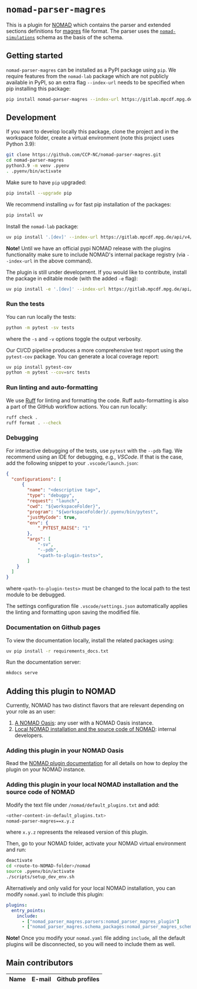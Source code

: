 # `nomad-parser-magres`

This is a plugin for [NOMAD](https://nomad-lab.eu) which contains the parser and extended sections definitions for [magres](https://www.ccpnc.ac.uk/docs/magres) file format. The parser uses the [`nomad-simulations`](https://github.com/nomad-coe/nomad-simulations) schema as the basis of the schema.

## Getting started

`nomad-parser-magres` can be installed as a PyPI package using `pip`. We require features from the `nomad-lab` package which are not publicly available in PyPI, so an extra flag `--index-url` needs to be specified when pip installing this package:
```sh
pip install nomad-parser-magres --index-url https://gitlab.mpcdf.mpg.de/api/v4/projects/2187/packages/pypi/simple
```

## Development

If you want to develop locally this package, clone the project and in the workspace folder, create a virtual environment (note this project uses Python 3.9):
```sh
git clone https://github.com/CCP-NC/nomad-parser-magres.git
cd nomad-parser-magres
python3.9 -m venv .pyenv
. .pyenv/bin/activate
```

Make sure to have `pip` upgraded:
```sh
pip install --upgrade pip
```

We recommend installing `uv` for fast pip installation of the packages:
```sh
pip install uv
```

Install the `nomad-lab` package:
```sh
uv pip install '.[dev]' --index-url https://gitlab.mpcdf.mpg.de/api/v4/projects/2187/packages/pypi/simple
```

**Note!**
Until we have an official pypi NOMAD release with the plugins functionality make
sure to include NOMAD's internal package registry (via `--index-url` in the above command).

The plugin is still under development. If you would like to contribute, install the package in editable mode (with the added `-e` flag):
```sh
uv pip install -e '.[dev]' --index-url https://gitlab.mpcdf.mpg.de/api/v4/projects/2187/packages/pypi/simple
```


### Run the tests

You can run locally the tests:
```sh
python -m pytest -sv tests
```

where the `-s` and `-v` options toggle the output verbosity.

Our CI/CD pipeline produces a more comprehensive test report using the `pytest-cov` package. You can generate a local coverage report:
```sh
uv pip install pytest-cov
python -m pytest --cov=src tests
```

### Run linting and auto-formatting

We use [Ruff](https://docs.astral.sh/ruff/) for linting and formatting the code. Ruff auto-formatting is also a part of the GitHub workflow actions. You can run locally:
```sh
ruff check .
ruff format . --check
```


### Debugging

For interactive debugging of the tests, use `pytest` with the `--pdb` flag. We recommend using an IDE for debugging, e.g., _VSCode_. If that is the case, add the following snippet to your `.vscode/launch.json`:
```json
{
  "configurations": [
      {
        "name": "<descriptive tag>",
        "type": "debugpy",
        "request": "launch",
        "cwd": "${workspaceFolder}",
        "program": "${workspaceFolder}/.pyenv/bin/pytest",
        "justMyCode": true,
        "env": {
            "_PYTEST_RAISE": "1"
        },
        "args": [
            "-sv",
            "--pdb",
            "<path-to-plugin-tests>",
        ]
    }
  ]
}
```

where `<path-to-plugin-tests>` must be changed to the local path to the test module to be debugged.

The settings configuration file `.vscode/settings.json` automatically applies the linting and formatting upon saving the modified file.


### Documentation on Github pages

To view the documentation locally, install the related packages using:
```sh
uv pip install -r requirements_docs.txt
```

Run the documentation server:
```sh
mkdocs serve
```

## Adding this plugin to NOMAD

Currently, NOMAD has two distinct flavors that are relevant depending on your role as an user:
1. [A NOMAD Oasis](#adding-this-plugin-in-your-nomad-oasis): any user with a NOMAD Oasis instance.
2. [Local NOMAD installation and the source code of NOMAD](#adding-this-plugin-in-your-local-nomad-installation-and-the-source-code-of-nomad): internal developers.

### Adding this plugin in your NOMAD Oasis

Read the [NOMAD plugin documentation](https://nomad-lab.eu/prod/v1/staging/docs/howto/oasis/plugins_install.html) for all details on how to deploy the plugin on your NOMAD instance.

### Adding this plugin in your local NOMAD installation and the source code of NOMAD

Modify the text file under `/nomad/default_plugins.txt` and add:
```sh
<other-content-in-default_plugins.txt>
nomad-parser-magres==x.y.z
```
where `x.y.z` represents the released version of this plugin.

Then, go to your NOMAD folder, activate your NOMAD virtual environment and run:
```sh
deactivate
cd <route-to-NOMAD-folder>/nomad
source .pyenv/bin/activate
./scripts/setup_dev_env.sh
```

Alternatively and only valid for your local NOMAD installation, you can modify `nomad.yaml` to include this plugin:
```yaml
plugins:
  entry_points:
    include:
      - ["nomad_parser_magres.parsers:nomad_parser_magres_plugin"]
      - ["nomad_parser_magres.schema_packages:nomad_parser_magres_schema"]
```

**Note!**
Once you modify your `nomad.yaml` file adding `include`, all the default plugins will be disconnected, so you will need to include them as well.


## Main contributors
| Name | E-mail     | Github profiles |
|------|------------|-----------------|
<!--
| Dr. José M. Pizarro | [jose.pizarro@physik.hu-berlin.de](mailto:jose.pizarro@physik.hu-berlin.de) | [@JosePizarro3](https://github.com/JosePizarro3) |
-->
